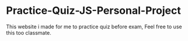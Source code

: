 # Practice-Quiz-JS-Personal-Project
This website i made for me to practice quiz before exam, Feel free to use this too classmate.
